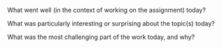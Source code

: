 What went well (in the context of working on the assignment) today?

What was particularly interesting or surprising about the topic(s) today?

What was the most challenging part of the work today, and why?

